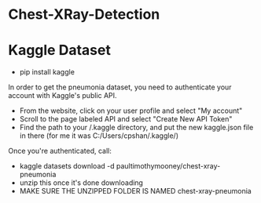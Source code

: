 # Chest-XRay-Detection

# Kaggle Dataset

 - pip install kaggle

In order to get the pneumonia dataset, you need to authenticate your account with Kaggle's public API.
 - From the website, click on your user profile and select "My account"
 - Scroll to the page labeled API and select "Create New API Token"
 - Find the path to your /.kaggle directory, and put the new kaggle.json file in there
    (for me it was C:/Users/cpshan/.kaggle/)

Once you're authenticated, call:
 - kaggle datasets download -d paultimothymooney/chest-xray-pneumonia
 - unzip this once it's done downloading
 - MAKE SURE THE UNZIPPED FOLDER IS NAMED chest-xray-pneumonia
